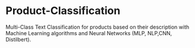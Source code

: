 # Product-Classification
Multi-Class Text Classification for products based on their description with Machine Learning algorithms and Neural Networks (MLP, NLP,CNN, Distilbert).
